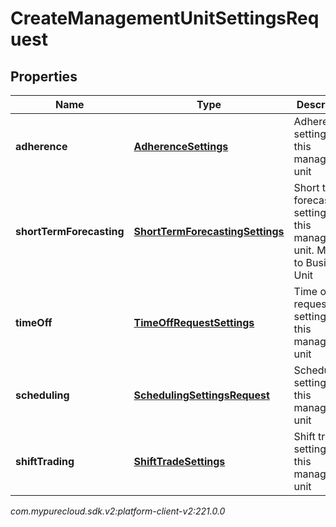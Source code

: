 # CreateManagementUnitSettingsRequest


## Properties

| Name | Type | Description | Notes |
| ------------ | ------------- | ------------- | ------------- |
| **adherence** | [**AdherenceSettings**](AdherenceSettings) | Adherence settings for this management unit |  [optional] |
| **shortTermForecasting** | [**ShortTermForecastingSettings**](ShortTermForecastingSettings) | Short term forecasting settings for this management unit.  Moving to Business Unit |  [optional] |
| **timeOff** | [**TimeOffRequestSettings**](TimeOffRequestSettings) | Time off request settings for this management unit |  [optional] |
| **scheduling** | [**SchedulingSettingsRequest**](SchedulingSettingsRequest) | Scheduling settings for this management unit |  [optional] |
| **shiftTrading** | [**ShiftTradeSettings**](ShiftTradeSettings) | Shift trade settings for this management unit |  [optional] |




_com.mypurecloud.sdk.v2:platform-client-v2:221.0.0_
